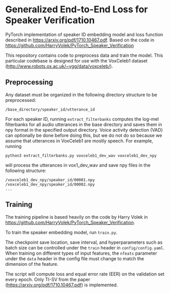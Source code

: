 # Generalized End-to-End Loss for Speaker Verification

PyTorch implementation of speaker ID embedding model and loss function described
in https://arxiv.org/pdf/1710.10467.pdf. Based on the code in
https://github.com/HarryVolek/PyTorch_Speaker_Verification

This repository contains code to preprocess data and train the model. 
This particular codebase is designed for use with the VoxCeleb1 dataset
(http://www.robots.ox.ac.uk/~vgg/data/voxceleb/).


## Preprocessing

Any dataset must be organized in the following directory structure to be
preprocessed:

```
/base_directory/speaker_id/utterance_id
```

For each speaker ID, running ```extract_filterbanks``` computes the
log-mel filterbanks for all audio utterances in the base directory and
saves them in npy format in the specified output directory.
Voice activity detection (VAD) can optionally be done before doing this,
but we do not do so because we assume that utterances in VoxCeleb1 are
mostly speech. For example, running

```
python3 extract_filterbanks.py voxceleb1_dev_wav voxceleb1_dev_npy
```

will process the utterances in vox1_dev_wav and save npy files in the
following structure:

```
/voxceleb1_dev_npy/speaker_id/00001.npy
/voxceleb1_dev_npy/speaker_id/00002.npy
...
```


## Training

The training pipeline is based heavily on the code by Harry Volek in
https://github.com/HarryVolek/PyTorch_Speaker_Verification.

To train the speaker embedding model, run ```train.py```.

The checkpoint save location, save interval, and hyperparameters such as
batch size can be controlled under the ```train``` header in
```config/config.yaml```. When training on different types of input features,
the ```nfeats``` parameter under the ```data``` header in the config file
must change to match the dimension of the feature.

The script will compute loss and equal error rate (EER) on the validation set
every epoch. Only TI-SV from the paper
(https://arxiv.org/pdf/1710.10467.pdf) is implemented.


